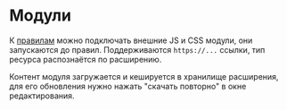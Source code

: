# Модули

К [правилам](./rules) можно подключать внешние JS и CSS модули, они запускаются до правил. Поддерживаются `https://...` ссылки, тип ресурса распознаётся по расширению.

Контент модуля загружается и кешируется в хранилище расширения, для его обновления нужно нажать "скачать повторно" в окне редактирования.
